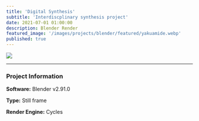 ```yaml
---
title: 'Digital Synthesis'
subtitle: 'Interdiscplinary synthesis project'
date: 2021-07-01 01:00:00
description: Blender Render
featured_image: '/images/projects/blender/featured/yakuamide.webp'
published: true
---
```


![](/images/projects/blender/full_size/yakuamide.png)

---

### Project Information

**Software:** Blender v2.91.0

**Type:** Still frame

**Render Engine:** Cycles
